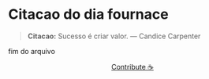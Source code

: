 # Citacao do dia fournace

> **Citacao:** Sucesso é criar valor. — Candice Carpenter

fim do arquivo

<watermark-footer>
<p align="center">
  <a href="https://github.com/ruisuan/ruisuan/blob/main/contribute.md">Contribute ☕</a>
</p>
</watermark-footer>
